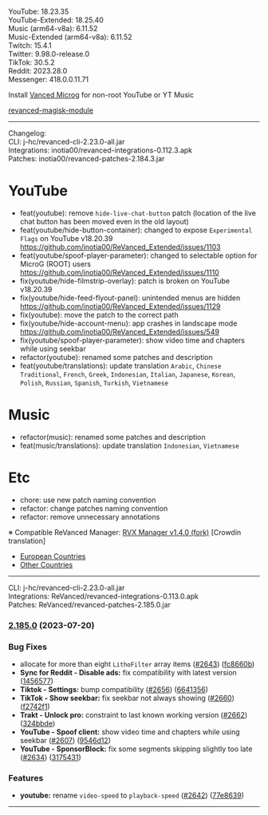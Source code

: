 YouTube: 18.23.35  
YouTube-Extended: 18.25.40  
Music (arm64-v8a): 6.11.52  
Music-Extended (arm64-v8a): 6.11.52  
Twitch: 15.4.1  
Twitter: 9.98.0-release.0  
TikTok: 30.5.2  
Reddit: 2023.28.0  
Messenger: 418.0.0.11.71  

Install [Vanced Microg](https://github.com/TeamVanced/VancedMicroG/releases) for non-root YouTube or YT Music  

[revanced-magisk-module](https://github.com/j-hc/revanced-magisk-module)  

---
Changelog:  
CLI: j-hc/revanced-cli-2.23.0-all.jar  
Integrations: inotia00/revanced-integrations-0.112.3.apk  
Patches: inotia00/revanced-patches-2.184.3.jar  

YouTube
==
- feat(youtube): remove `hide-live-chat-button` patch (location of the live chat button has been moved even in the old layout)
- feat(youtube/hide-button-container): changed to expose `Experimental Flags` on YouTube v18.20.39 https://github.com/inotia00/ReVanced_Extended/issues/1103
- feat(youtube/spoof-player-parameter): changed to selectable option for MicroG (ROOT) users https://github.com/inotia00/ReVanced_Extended/issues/1110
- fix(youtube/hide-filmstrip-overlay): patch is broken on YouTube v18.20.39
- fix(youtube/hide-feed-flyout-panel): unintended menus are hidden https://github.com/inotia00/ReVanced_Extended/issues/1129
- fix(youtube): move the patch to the correct path
- fix(youtube/hide-account-menu): app crashes in landscape mode https://github.com/inotia00/ReVanced_Extended/issues/549
- fix(youtube/spoof-player-parameter): show video time and chapters while using seekbar
- refactor(youtube): renamed some patches and description
- feat(youtube/translations): update translation
`Arabic`, `Chinese Traditional`, `French`, `Greek`, `Indonesian`, `Italian`, `Japanese`, `Korean`, `Polish`, `Russian`, `Spanish`, `Turkish`, `Vietnamese`


Music
==
- refactor(music): renamed some patches and description
- feat(music/translations): update translation
`Indonesian`, `Vietnamese`


Etc
==
- chore: use new patch naming convention
- refactor: change patches naming convention
- refactor: remove unnecessary annotations

※ Compatible ReVanced Manager: [RVX Manager v1.4.0 (fork)](https://github.com/inotia00/revanced-manager/releases/tag/v1.4.0)
[Crowdin translation]
- [European Countries](https://crowdin.com/project/revancedextendedeu)
- [Other Countries](https://crowdin.com/project/revancedextended)
---
CLI: j-hc/revanced-cli-2.23.0-all.jar  
Integrations: ReVanced/revanced-integrations-0.113.0.apk  
Patches: ReVanced/revanced-patches-2.185.0.jar  

### [2.185.0](https://github.com/ReVanced/revanced-patches/compare/v2.184.0...v2.185.0) (2023-07-20)


### Bug Fixes

* allocate for more than eight `LithoFilter` array items ([#2643](https://github.com/ReVanced/revanced-patches/issues/2643)) ([fc8660b](https://github.com/ReVanced/revanced-patches/commit/fc8660b740bec2747e5f82b7321027bb8a51e0cf))
* **Sync for Reddit - Disable ads:** fix compatibility with latest version ([1456577](https://github.com/ReVanced/revanced-patches/commit/1456577f11c4a7e49d6c1ba0103b919dc487f4cf))
* **Tiktok - Settings:** bump compatibility ([#2656](https://github.com/ReVanced/revanced-patches/issues/2656)) ([6641356](https://github.com/ReVanced/revanced-patches/commit/6641356d41813a20c77faac67c37ea517690d25b))
* **TikTok - Show seekbar:** fix seekbar not always showing ([#2660](https://github.com/ReVanced/revanced-patches/issues/2660)) ([f2742f1](https://github.com/ReVanced/revanced-patches/commit/f2742f1ba117809971a10780823fca99c19a4f34))
* **Trakt - Unlock pro:** constraint to last known working version ([#2662](https://github.com/ReVanced/revanced-patches/issues/2662)) ([324bbde](https://github.com/ReVanced/revanced-patches/commit/324bbde92a851e855c11f266e92fa14c39d88160))
* **YouTube - Spoof client:** show video time and chapters while using seekbar ([#2607](https://github.com/ReVanced/revanced-patches/issues/2607)) ([9546d12](https://github.com/ReVanced/revanced-patches/commit/9546d126430870d1abd8f43bb687b31b9fcb6fb5))
* **YouTube - SponsorBlock:** fix some segments skipping slightly too late ([#2634](https://github.com/ReVanced/revanced-patches/issues/2634)) ([3175431](https://github.com/ReVanced/revanced-patches/commit/31754311870324b1e245b12965d7486878e9eba4))


### Features

* **youtube:** rename `video-speed` to `playback-speed` ([#2642](https://github.com/ReVanced/revanced-patches/issues/2642)) ([77e8639](https://github.com/ReVanced/revanced-patches/commit/77e8639b71048f2795f8f32fe18d052b335e3ce4))




---  
